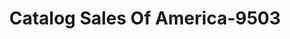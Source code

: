 ---
f_zip-code: 76549
f_state-code: TX
title: Catalog Sales Of America-9503
f_phone: 254-501-9104
f_city-only: Killeen
f_address: 1001 Willow Springs Road Suite 2 Killeen
f_location-unique-id: '9503'
slug: catalog-sales-of-america-9503
updated-on: '2024-05-30T13:46:58.046Z'
created-on: '2024-05-30T13:36:59.803Z'
published-on: '2024-05-30T13:54:32.469Z'
f_city-state: cms/city/killeen-tx.md
f_company: cms/company/catalog-sales-of-america.md
f_state: cms/state/texas.md
layout: '[payday-loan].html'
tags: payday-loan
---